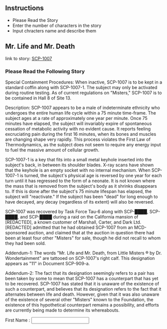 ## Instructions
- Please Read the Story
- Enter the number of characters in the story
- Input chracters name and describe them


## Mr. Life and Mr. Death
link to story: [SCP-1007](http://www.scp-wiki.net/scp-1007)
### Please Read the Following Story


Special Containment Procedures: When inactive, SCP-1007 is to be kept in a standard coffin along with SCP-1007-1. The subject may only be activated during routine testing. As of current regulations on "Misters," SCP-1007 is to be contained in Hall 8 of Site 13.

Description: SCP-1007 appears to be a male of indeterminate ethnicity who undergoes the entire human life cycle within a 75 minute time-frame. The subject ages at a rate of approximately one year per minute. Once 75 minutes have elapsed, the subject will invariably expire of spontaneous cessation of metabolic activity with no evident cause. It reports feeling excruciating pain during the first 16 minutes, when its bones and muscles are changing shape very rapidly. This process violates the First Law of Thermodynamics, as the subject does not seem to require any energy input to fuel the massive amount of cellular growth.

SCP-1007-1 is a key that fits into a small metal keyhole inserted into the subject's back, in between its shoulder blades. X-ray scans have shown that the keyhole is an empty socket with no internal mechanism. When SCP-1007-1 is turned, the subject's physical age is reversed by one year for each turn until it has regressed to the form of a neonate. It is not known where the mass that is removed from the subject's body as it shrinks disappears to. If this is done after the subject's 75 minute lifespan has elapsed, the subject will "reactivate." If the subject has been "dead" for long enough to have decayed, any decay (regardless of its extent) will also be reversed.

SCP-1007 was recovered by Task Force Tau-6 along with SCP-████, SCP-████, and SCP-████ during a raid on the California mansion of [REDACTED], a known customer of Marshall, Carter, and Dark Ltd. [REDACTED] admitted that he had obtained SCP-1007 from an MCD-sponsored auction, and claimed that at the auction in question there had been at least four other "Misters" for sale, though he did not recall to whom they had been sold.

Addendum-1: The words "Mr. Life and Mr. Death, from Little Misters ® by Dr. Wondertainment" are tattooed on SCP-1007's right calf. This designation appears as "11" in Document SCP-909-a.

Addendum-2: The fact that its designation seemingly refers to a pair has been taken by some to mean that SCP-1007 has a counterpart that has yet to be recovered. SCP-1007 has stated that it is unaware of the existence of such a counterpart, and believes that its designation refers to the fact that it alternates between life and death. However, given that it was also unaware of the existence of several other "Misters" known to the Foundation, the existence of this hypothetical counterpart remains a possibility, and efforts are currently being made to determine its whereabouts.

<form>
First Name :
<input type="text" name="Fname">
</form>





